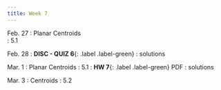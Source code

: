 ```yaml
---
title: Week 7 
---
```

Feb. 27 
: Planar Centroids  
  : 5.1


Feb. 28
: **DISC - QUIZ 6**{: .label .label-green} 
  : solutions

Mar. 1
: Planar Centroids 
  : 5.1
: **HW 7**{: .label .label-green} PDF
  : solutions

Mar. 3
: Centroids 
  : 5.2

